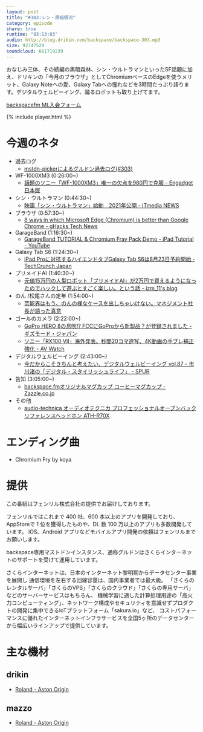 ```yaml
---
layout: post
title: "#303:シン・黒暗銀河"
category: episode
share: true
runtime: "03:13:03"
audio: http://blog.drikin.com/backspace/backspace-303.mp3
size: 92747520
soundcloud: 661719239
---
```


おなじみ三体、その続編の黒暗森林、シン・ウルトラマンといったSF話題に加え、ドリキンの「今月のブラウザ」としてChromiumベースのEdgeを使うメリット、Galaxy Noteへの愛、Galaxy Tabへの憧れなどを3時間たっぷり語ります。デジタルウェルビーイング、踊るロボットも取り上げてます。

[backspacefm ML入会フォーム](http://backspace.us11.list-manage.com/subscribe?u=09c933bd3997c1d16dbed156a&id=84b6529b91)

{% include player.html %}


# 今週のネタ
* 過去ログ
  * [mstdn-pickerによるグルドン過去ログ(#303)](https://rbtnn.github.io/mstdn-picker/?instance=mstdn.guru&since_id=102551044116047066&max_id=102551876262574221)
* WF-1000XM3 (0:26:00~)
  * [話題のソニー「WF-1000XM3」唯一の欠点を980円で克服 - Engadget 日本版](https://japanese.engadget.com/2019/07/29/wf-1000xm3-980/)
* シン・ウルトラマン (0:44:30~)
  * [映画「シン・ウルトラマン」始動　2021年公開 - ITmedia NEWS](https://www.itmedia.co.jp/news/articles/1908/01/news065.html)
* ブラウザ (0:57:30~)
  * [8 ways in which Microsoft Edge (Chromium) is better than Google Chrome - gHacks Tech News](https://www.ghacks.net/2019/04/19/8-ways-in-which-microsoft-edge-chromium-is-better-than-google-chrome/)
* GarageBand (1:16:30~)
  * [GarageBand TUTORIAL &amp; Chromium Fray Pack Demo - iPad Tutorial - YouTube](https://www.youtube.com/watch?v=-DEn7g2WXAE)
* Galaxy Tab S6 (1:24:30~)
  * [iPad Proに対抗するハイエンドタブGalaxy Tab S6は8月23日予約開始 - TechCrunch Japan](https://jp.techcrunch.com/2019/08/01/2019-07-31-samsung-targets-the-ipad-pro-with-galaxy-tab-s6/)
* プリメイドAI (1:40:30~)
  * [元値15万円の人型ロボット「プリメイドAI」が2万円で買えるようになったのでハックして遊ぶとすごく楽しい。という話 - izm_11&#039;s blog](http://izm-11.hatenablog.com/entry/2019/07/04/123333)
* のん /松尾さんの定年 (1:54:00~)
  * [芸能界はもう、のんの様なケースを出しちゃいけない。マネジメント社長が語った真意](https://www.buzzfeed.com/jp/ryosukekamba/non)
* ゴールのカメラ (2:22:00~)
  * [GoPro HERO 8の息吹!? FCCにGoProから新製品？が登録されました - ギズモード・ジャパン](https://www.gizmodo.jp/2019/08/gopro-hero-8-fcc.html)
  * [ソニー「RX100 VII」海外発表。秒間20コマ連写、4K動画の手ブレ補正強化 - AV Watch](https://av.watch.impress.co.jp/docs/news/1198295.html)
* デジタルウェルビーイング (2:43:00~)
  * [今だからこそきちんと考えたい、デジタルウェルビーイング vol.87 - 市川渚の「デジタル・スタイリッシュライフ」 - SPUR](https://spur.hpplus.jp/culture/nagisaichikawa/201907/29/QUGZM2k/)
* 告知 (3:05:00~)
  * [backspace.fmオリジナルマグカップ コーヒーマグカップ - Zazzle.co.jp](https://www.zazzle.co.jp/backspace_fm%e3%82%aa%e3%83%aa%e3%82%b8%e3%83%8a%e3%83%ab%e3%83%9e%e3%82%b0%e3%82%ab%e3%83%83%e3%83%97_%e3%82%b3%e3%83%bc%e3%83%92%e3%83%bc%e3%83%9e%e3%82%b0%e3%82%ab%e3%83%83%e3%83%97-168354669995555927)
* その他
  * [audio-technica オーディオテクニカ プロフェッショナルオープンバックリファレンスヘッドホン ATH-R70X](https://amzn.to/2KfdWEI)

# エンディング曲
* Chromium Fry by koya

# 提供

この番組はフェンリル株式会社の提供でお届けしております。

フェンリルではこれまで 400 社、600 本以上のアプリを開発しており、AppStoreで 1 位を獲得したものや、DL 数 100 万以上のアプリも多数開発しています。
iOS、Android アプリなどモバイルアプリ開発の依頼はフェンリルまでお願いします。

backspace専用マストドンインスタンス、通称グルドンはさくらインターネットのサポートを受けて運用しています。

さくらインターネットは、日本のインターネット黎明期からデータセンター事業を展開し
通信環境を左右する回線容量は、国内事業者では最大級。
「さくらのレンタルサーバ」「さくらのVPS」「さくらのクラウド」「さくらの専用サーバ」などのサーバーサービスはもちろん、
機械学習に適した計算処理用途の「高火力コンピューティング」、ネットワーク構成やセキュリティを意識せずプロダクトの開発に集中できるIoTプラットフォーム「sakura.io」など、
コストパフォーマンスに優れたインターネットインフラサービスを全国5ヶ所のデータセンターから幅広いラインアップで提供しています。

# 主な機材

## drikin
* [Roland - Aston Origin](http://amzn.asia/1OwAZ0w)

## mazzo
* [Roland - Aston Origin](http://amzn.asia/1OwAZ0w)
